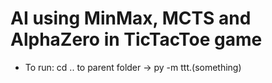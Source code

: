 # AI using MinMax, MCTS and AlphaZero in TicTacToe game
* To run: cd .. to parent folder -> py -m ttt.(something)